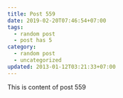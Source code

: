 ```yaml
---
title: Post 559
date: 2019-02-20T07:46:54+07:00
tags:
  - random post
  - post has 5
category:
  - random post
  - uncategorized
updated: 2013-01-12T03:21:33+07:00
---
```

This is content of post 559